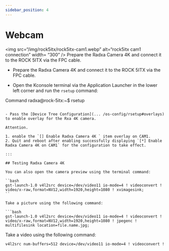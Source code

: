 ```yaml
---
sidebar_position: 4
---
```


# Webcam

<img src=“/img/rock5itx/rock5itx-cam1.webp” alt=“rock5itx cam1 connection” width= “300” /> Prepare the Radxa Camera 4K and connect it to the ROCK 5ITX via the FPC cable.

- Prepare the Radxa Camera 4K and connect it to the ROCK 5ITX via the FPC cable.

- Open the Kconsole terminal via the Application Launcher in the lower left corner and run the `rsetup` command:

Command
radxa@rock-5itx:~$ rsetup
```

- Pass the [Device Tree Configuration](... /os-config/rsetup#overlays) to enable overlay for the Rxa 4K camera.

Attention.

1. enable the `[] Enable Radxa Camera 4K ` item overlay on CAM1.
2. Quit and reboot after enabling successfully displaying `[*] Enable Radxa Camera 4K on CAM1` for the configuration to take effect.

:::

## Testing Radxa Camera 4K

You can also open the camera preview using the terminal command:

``bash
gst-launch-1.0 v4l2src device=/dev/video11 io-mode=4 ! videoconvert ! video/x-raw,format=NV12,width=1920,height=1080 ! xvimagesink;
``

Take a picture using the following command:

```bash
gst-launch-1.0 v4l2src device=/dev/video11 io-mode=4 ! videoconvert ! video/x-raw,format=NV12,width=1920,height=1080 ! jpegenc ! multifilesink location=file.name.jpg;
```

Take a video using the following command:

```bash
v4l2src num-buffers=512 device=/dev/video11 io-mode=4 ! videoconvert ! video/x-raw, format=NV12, width=1920, height=1080, framerate=30/1 ! tee name=t ! queue ! mpph264enc ! queue ! h264parse ! mpegtsmux ! filesink location=/home/radxa/file.name.mp4
```
